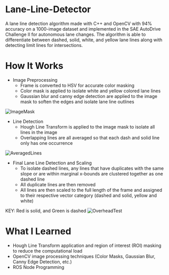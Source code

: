 # Lane-Line-Detector

A lane line detection algorithm made with C++ and OpenCV with 94% accuracy on a 1000-image dataset and implemented in the SAE AutoDrive Challenge II for autonomous lane changes. The algorithm is able to differentiate between dashed, solid, white, and yellow lane lines along with detecting limit lines for intersections.

# How It Works

* Image Preprocessing
  * Frame is converted to HSV for accurate color masking
  * Color mask is applied to isolate white and yellow colored lane lines
  * Gaussian blur and canny edge detection are applied to the image mask to soften the edges and isolate lane line outlines

![ImageMask](https://github.com/rsambangi/Lane-Line-Detector/assets/143136941/b3e7da86-3262-4090-b2a2-4154056ea1b3)

* Line Detection
  * Hough Line Transform is applied to the image mask to isolate all lines in the image
  * Overlapping lines are all averaged so that each dash and solid line only has one occurrence
 
 ![AveragedLines](https://github.com/rsambangi/Lane-Line-Detector/assets/143136941/af44a2c6-8e45-4005-aa7c-eb2b2c672fa2)

* Final Lane Line Detection and Scaling
  * To isolate dashed lines, any lines that have duplicates with the same slope or are within marginal x-bounds are clustered together as one dashed line
  * All duplicate lines are then removed
  * All lines are then scaled to the full length of the frame and assigned to their respective vector category (dashed and solid, yellow and white)
 
KEY: Red is solid, and Green is dashed
![OverheadTest](https://github.com/rsambangi/Lane-Line-Detector/assets/143136941/3c09c2b2-3c85-4582-b328-cd6d1b831d5b)

# What I Learned

* Hough Line Transform application and region of interest (ROI) masking to reduce the computational load
* OpenCV image processing techniques (Color Masks, Gaussian Blur, Canny Edge Detection, etc.)
* ROS Node Programming
